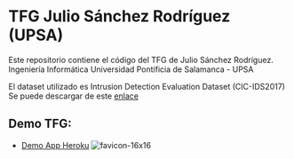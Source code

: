 # TFG Julio Sánchez Rodríguez (UPSA)
Este repositorio contiene el código del TFG de Julio Sánchez Rodríguez.
Ingeniería Informática
Universidad Pontificia de Salamanca - UPSA

El dataset utilizado es Intrusion Detection Evaluation Dataset (CIC-IDS2017)
Se puede descargar de este [enlace](https://www.unb.ca/cic/datasets/ids-2017.html)

## Demo TFG:
* [Demo App Heroku](tfg-julio-ids-upsa.herokuapp.com) ![favicon-16x16](https://github.com/heroku/favicon/raw/master/favicon.iconset/icon_16x16.png)

